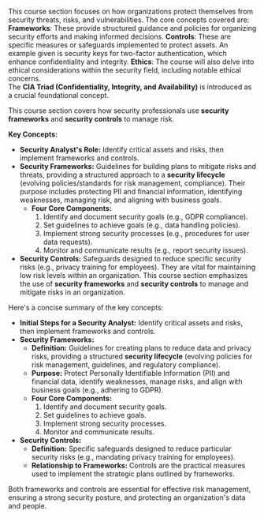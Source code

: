 This course section focuses on how organizations protect themselves from security threats, risks, and vulnerabilities.
The core concepts covered are:
**Frameworks**: These provide structured guidance and policies for organizing security efforts and making informed decisions.
**Controls**: These are specific measures or safeguards implemented to protect assets. An example given is security keys for two-factor authentication, which enhance confidentiality and integrity.
**Ethics**: The course will also delve into ethical considerations within the security field, including notable ethical concerns.  
The **CIA Triad (Confidentiality, Integrity, and Availability)** is introduced as a crucial foundational concept.

This course section covers how security professionals use **security frameworks** and **security controls** to manage risk.

**Key Concepts:**

* **Security Analyst's Role:** Identify critical assets and risks, then implement frameworks and controls.
* **Security Frameworks:** Guidelines for building plans to mitigate risks and threats, providing a structured approach to a **security lifecycle** (evolving policies/standards for risk management, compliance). Their purpose includes protecting PII and financial information, identifying weaknesses, managing risk, and aligning with business goals.
    * **Four Core Components:**
        1.  Identify and document security goals (e.g., GDPR compliance).
        2.  Set guidelines to achieve goals (e.g., data handling policies).
        3.  Implement strong security processes (e.g., procedures for user data requests).
        4.  Monitor and communicate results (e.g., report security issues).
* **Security Controls:** Safeguards designed to reduce specific security risks (e.g., privacy training for employees). They are vital for maintaining low risk levels within an organization.
This course section emphasizes the use of **security frameworks** and **security controls** to manage and mitigate risks in an organization.

Here's a concise summary of the key concepts:

* **Initial Steps for a Security Analyst:** Identify critical assets and risks, then implement frameworks and controls.
* **Security Frameworks:**
    * **Definition:** Guidelines for creating plans to reduce data and privacy risks, providing a structured **security lifecycle** (evolving policies for risk management, guidelines, and regulatory compliance).
    * **Purpose:** Protect Personally Identifiable Information (PII) and financial data, identify weaknesses, manage risks, and align with business goals (e.g., adhering to GDPR).
    * **Four Core Components:**
        1.  Identify and document security goals.
        2.  Set guidelines to achieve goals.
        3.  Implement strong security processes.
        4.  Monitor and communicate results.
* **Security Controls:**
    * **Definition:** Specific safeguards designed to reduce particular security risks (e.g., mandating privacy training for employees).
    * **Relationship to Frameworks:** Controls are the practical measures used to implement the strategic plans outlined by frameworks.

Both frameworks and controls are essential for effective risk management, ensuring a strong security posture, and protecting an organization's data and people.
